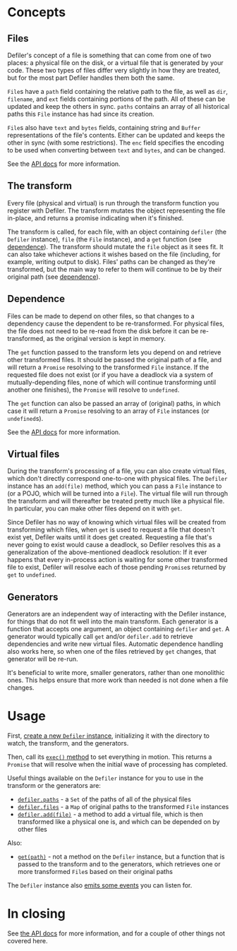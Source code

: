 # Concepts

## Files

Defiler's concept of a file is something that can come from one of two places: a physical file on the disk, or a virtual file that is generated by your code. These two types of files differ very slightly in how they are treated, but for the most part Defiler handles them both the same.

`File`s have a `path` field containing the relative path to the file, as well as `dir`, `filename`, and `ext` fields containing portions of the path. All of these can be updated and keep the others in sync. `paths` contains an array of all historical paths this `File` instance has had since its creation.

`File`s also have `text` and `bytes` fields, containing string and `Buffer` representations of the file's contents. Either can be updated and keeps the other in sync (with some restrictions). The `enc` field specifies the encoding to be used when converting between `text` and `bytes`, and can be changed.

See the [API docs](API.md#file) for more information.

## The transform

Every file (physical and virtual) is run through the transform function you register with Defiler. The transform mutates the object representing the file in-place, and returns a promise indicating when it's finished.

The transform is called, for each file, with an object containing `defiler` (the `Defiler` instance), `file` (the `File` instance), and a `get` function (see [dependence](#dependence)). The transform should mutate the `file` object as it sees fit. It can also take whichever actions it wishes based on the file (including, for example, writing output to disk). Files' paths can be changed as they're transformed, but the main way to refer to them will continue to be by their original path (see [dependence](#dependence)).

## Dependence

Files can be made to depend on other files, so that changes to a dependency cause the dependent to be re-transformed. For physical files, the file does not need to be re-read from the disk before it can be re-transformed, as the original version is kept in memory.

The `get` function passed to the transform lets you depend on and retrieve other transformed files. It should be passed the original path of a file, and will return a `Promise` resolving to the transformed `File` instance. If the requested file does not exist (or if you have a deadlock via a system of mutually-depending files, none of which will continue transforming until another one finishes), the `Promise` will resolve to `undefined`.

The `get` function can also be passed an array of (original) paths, in which case it will return a `Promise` resolving to an array of `File` instances (or `undefined`s).

See the [API docs](API.md#the-getpath-function) for more information.

## Virtual files

During the transform's processing of a file, you can also create virtual files, which don't directly correspond one-to-one with physical files. The `Defiler` instance has an `add(file)` method, which you can pass a `File` instance to (or a POJO, which will be turned into a `File`). The virtual file will run through the transform and will thereafter be treated pretty much like a physical file. In particular, you can make other files depend on it with `get`.

Since Defiler has no way of knowing which virtual files will be created from transforming which files, when `get` is used to request a file that doesn't exist yet, Defiler waits until it does get created. Requesting a file that's never going to exist would cause a deadlock, so Defiler resolves this as a generalization of the above-mentioned deadlock resolution: If it ever happens that every in-process action is waiting for some other transformed file to exist, Defiler will resolve each of those pending `Promise`s returned by `get` to `undefined`.

## Generators

Generators are an independent way of interacting with the Defiler instance, for things that do not fit well into the main transform. Each generator is a function that accepts one argument, an object containing `defiler` and `get`. A generator would typically call `get` and/or `defiler.add` to retrieve dependencies and write new virtual files. Automatic dependence handling also works here, so when one of the files retrieved by `get` changes, that generator will be re-run.

It's beneficial to write more, smaller generators, rather than one monolithic ones. This helps ensure that more work than needed is not done when a file changes.

# Usage

First, [create a new `Defiler` instance](API.md#defiler), initializing it with the directory to watch, the transform, and the generators.

Then, call its [`exec()` method](API.md#exec) to set everything in motion. This returns a `Promise` that will resolve when the initial wave of processing has completed.

Useful things available on the `Defiler` instance for you to use in the transform or the generators are:

- [`defiler.paths`](API.md#paths-1) - a `Set` of the paths of all of the physical files
- [`defiler.files`](API.md#files) - a `Map` of original paths to the transformed `File` instances
- [`defiler.add(file)`](API.md#addfile) - a method to add a virtual file, which is then transformed like a physical one is, and which can be depended on by other files

Also:

- [`get(path)`](API.md#the-getpath-function) - not a method on the `Defiler` instance, but a function that is passed to the transform and to the generators, which retrieves one or more transformed `File`s based on their original paths

The `Defiler` instance also [emits some events](API.md#events) you can listen for.

# In closing

See [the API docs](API.md#readme) for more information, and for a couple of other things not covered here.
